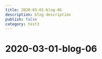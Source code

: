 ```yaml
---
title: 2020-03-01-blog-06
description: blog description
publish: false
category: test3
---
```


# 2020-03-01-blog-06
